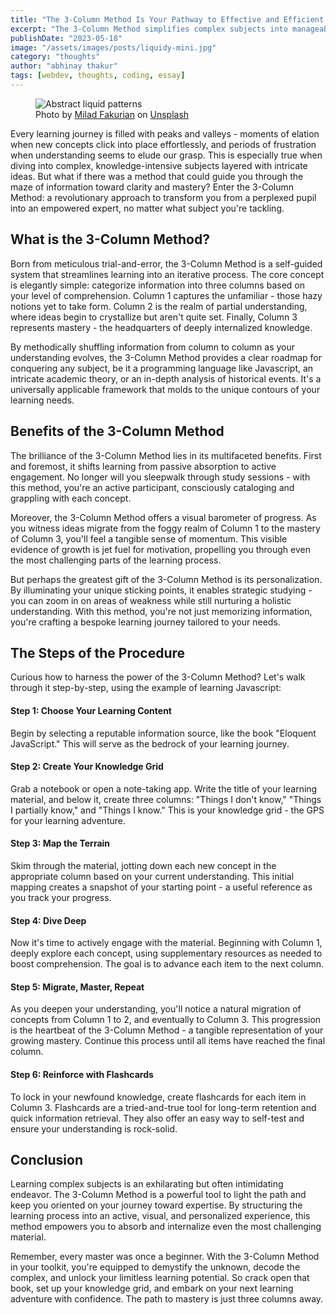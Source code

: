 ```yaml
---
title: "The 3-Column Method Is Your Pathway to Effective and Efficient Learning"
excerpt: "The 3-Column Method simplifies complex subjects into manageable chunks, fostering active learning and mastery through a personalized, visual approach."
publishDate: "2023-05-18"
image: "/assets/images/posts/liquidy-mini.jpg"
category: "thoughts"
author: "abhinay thakur"
tags: [webdev, thoughts, coding, essay]
---
```


<figure class="text-center text-xs -mx-32">
  <img src="/assets/images/posts/liquidy.jpg" alt="Abstract liquid patterns" />
  <figcaption>
  Photo by <a target="_blank" href="https://unsplash.com/@fakurian?utm_content=creditCopyText&utm_medium=referral&utm_source=unsplash">Milad Fakurian</a> on <a target="_blank" href="https://unsplash.com/photos/a-blurry-image-of-a-pink-and-blue-object-tUF--C9oOuE?utm_content=creditCopyText&utm_medium=referral&utm_source=unsplash">Unsplash</a>
  
</figure>

<p class="first-letter:text-5xl first-letter:font-medium">
Every learning journey is filled with peaks and valleys - moments of elation when new concepts click into place effortlessly, and periods of frustration when understanding seems to elude our grasp. This is especially true when diving into complex, knowledge-intensive subjects layered with intricate ideas. But what if there was a method that could guide you through the maze of information toward clarity and mastery? Enter the 3-Column Method: a revolutionary approach to transform you from a perplexed pupil into an empowered expert, no matter what subject you're tackling.
</p>

## What is the 3-Column Method?
Born from meticulous trial-and-error, the 3-Column Method is a self-guided system that streamlines learning into an iterative process. The core concept is elegantly simple: categorize information into three columns based on your level of comprehension. Column 1 captures the unfamiliar - those hazy notions yet to take form. Column 2 is the realm of partial understanding, where ideas begin to crystallize but aren't quite set. Finally, Column 3 represents mastery - the headquarters of deeply internalized knowledge. 

By methodically shuffling information from column to column as your understanding evolves, the 3-Column Method provides a clear roadmap for conquering any subject, be it a programming language like Javascript, an intricate academic theory, or an in-depth analysis of historical events. It's a universally applicable framework that molds to the unique contours of your learning needs.

## Benefits of the 3-Column Method
The brilliance of the 3-Column Method lies in its multifaceted benefits. First and foremost, it shifts learning from passive absorption to active engagement. No longer will you sleepwalk through study sessions - with this method, you're an active participant, consciously cataloging and grappling with each concept.

Moreover, the 3-Column Method offers a visual barometer of progress. As you witness ideas migrate from the foggy realm of Column 1 to the mastery of Column 3, you'll feel a tangible sense of momentum. This visible evidence of growth is jet fuel for motivation, propelling you through even the most challenging parts of the learning process.  

But perhaps the greatest gift of the 3-Column Method is its personalization. By illuminating your unique sticking points, it enables strategic studying - you can zoom in on areas of weakness while still nurturing a holistic understanding. With this method, you're not just memorizing information, you're crafting a bespoke learning journey tailored to your needs.

## The Steps of the Procedure
Curious how to harness the power of the 3-Column Method? Let's walk through it step-by-step, using the example of learning Javascript:

#### Step 1: Choose Your Learning Content
Begin by selecting a reputable information source, like the book "Eloquent JavaScript." This will serve as the bedrock of your learning journey.

#### Step 2: Create Your Knowledge Grid
Grab a notebook or open a note-taking app. Write the title of your learning material, and below it, create three columns: "Things I don't know," "Things I partially know," and "Things I know." This is your knowledge grid - the GPS for your learning adventure.

#### Step 3: Map the Terrain
Skim through the material, jotting down each new concept in the appropriate column based on your current understanding. This initial mapping creates a snapshot of your starting point - a useful reference as you track your progress.

#### Step 4: Dive Deep
Now it's time to actively engage with the material. Beginning with Column 1, deeply explore each concept, using supplementary resources as needed to boost comprehension. The goal is to advance each item to the next column.

#### Step 5: Migrate, Master, Repeat
As you deepen your understanding, you'll notice a natural migration of concepts from Column 1 to 2, and eventually to Column 3. This progression is the heartbeat of the 3-Column Method - a tangible representation of your growing mastery. Continue this process until all items have reached the final column.

#### Step 6: Reinforce with Flashcards  
To lock in your newfound knowledge, create flashcards for each item in Column 3. Flashcards are a tried-and-true tool for long-term retention and quick information retrieval. They also offer an easy way to self-test and ensure your understanding is rock-solid.

## Conclusion
Learning complex subjects is an exhilarating but often intimidating endeavor. The 3-Column Method is a powerful tool to light the path and keep you oriented on your journey toward expertise. By structuring the learning process into an active, visual, and personalized experience, this method empowers you to absorb and internalize even the most challenging material. 

Remember, every master was once a beginner. With the 3-Column Method in your toolkit, you're equipped to demystify the unknown, decode the complex, and unlock your limitless learning potential. So crack open that book, set up your knowledge grid, and embark on your next learning adventure with confidence. The path to mastery is just three columns away.